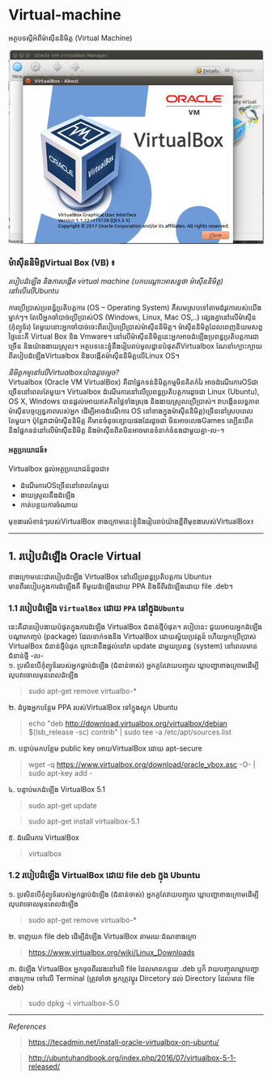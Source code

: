 # Virtual-machine
អត្ថបទស្ដីអំពីម៉ាសុីននិមិត្ត (Virtual Machine)

![VirtualBox](/src/img/vbox.png)

### ម៉ាស៊ីននិមិត្តVirtual Box (VB) ៖ 
*របៀបដំឡើង និងការបង្កើត virtual machine (បកបណ្ដោះអាសន្នថា ម៉ាស៊ីននិមិត្ត)​នៅលើលើUbuntu*

ការប្រើប្រាស់ប្រពន្ធ័ប្រតិបត្តការ (OS – Operating System) គឺសមស្របទៅតាមដំរូវការបស់យើងម្នាក់ៗ។ តែបើអ្នកចាំបាច់ប្រើប្រាស់OS​ (Windows, Linux, Mac OS,..) ផ្សេងគ្នានៅលើម៉ាស៊ីន (កុំព្យូទ័រ) តែមួយនោះអ្នកចាំបាច់ចេះពីរបៀបប្រើប្រាស់ម៉ាស៊ីននិមិត្ត។ ម៉ាស៊ីននិមិត្តដែលពេញនិយមសព្វថ្ងៃនេះគឺ Virtual Box និង Vmware។ នៅលើម៉ាស៊ីននិមិត្តនេះអ្នកអាចដំឡើងប្រពន្ធប្រតិបត្តការជាច្រើន និងយ៉ាងងាយស្រួល។
អត្ថបទនេះខ្ញុំនឹងរៀបរាប់មូលដ្ធានបំផុតពីVirtualbox ណែនាំក្បោះក្បាយពីរបៀបដំឡើងVirtualbox និងបង្កើតម៉ាស៊ីននិមិត្តលើLinux OS។<br/>

*និមិត្តកម្មនៅលើVirtualboxយ៉ាងដូចម្ដេច?* <br/>
  Virtualbox (Oracle VM VirtualBox) គឺជាផ្នែកទន់និមិត្តកម្មមិនគិតកំរៃ អាចដំណើរការOSជាច្រើននៅពេលតែមួយ។ Virtualbox ដំណើរការនៅលើប្រពន្ធប្រតិបត្តការដូចជា Linux (Ubuntu), OS X, Windows បានផ្ដល់អោយឥតគិតថ្លៃទាំងស្រុង និងងាយស្រួលប្រើប្រាស់។
វាបង្កើនលទ្ធភាពម៉ាស៊ីនបច្ចប្បន្នភាពរបស់អ្នក ដើម្បីអាចដំណើការ OS នៅខាងក្នុងម៉ាស៊ីននិមិត្ត)ច្រើននៅស្របពេល តែមួយ។
ប៉ុន្តែវាជាម៉ាស៊ីននិមិត្ត គឺមានចំនុចខ្សោយផងដែរដូចជា មិនអាចលេងGames ល្បើនយឺត និងផ្នែកទន់នៅលើម៉ាស៊ីននិមិត្ត និងម៉ាស៊ីនពិតមិនអាចមានទំនាក់ទំនងជាមួយគ្នា-ល-។ <br/>

#### អត្ថប្រយោជន៍៖ <br/>
Virtualbox ផ្ដល់អត្ថប្រយោជន៍ដូចជា៖<br/>
<ul>
<li>ដំណើរការOSច្រើននៅពេលតែមួយ</li>
<li>ងាយស្រួលនឹងដំឡើង</li>
<li>កាត់បន្ថយការចំណាយ</li>
</ul>

មុខងារសំខាន់ៗរបស់VirtualBox
ខាងក្រោមនេះខ្ញុំនិងរៀបរាប់យ៉ាងខ្លីពីមុខងារបស់VirtualBox៖
***
## 1. របៀបដំឡើង​ Oracle Virtual
ខាងក្រោមនេះជារបៀបដំឡើង VirtualBox នៅលើប្រពន្ធប្រតិបត្តការ Ubuntu៖<br/>
មានពីររបៀបក្នុងការដំឡើងគឺ ទីមួយដំឡើងដោយ PPA និងទីពីរដំឡើងដោយ​ file .deb។<br/>

### 1.1 របៀបដំឡើង `VirtualBox` ដោយ​ `PPA` នៅក្នុង`Ubuntu`
នេះគឺជារបៀបងាយបំផុតក្នុងការដំឡើង VirtualBox ជំនាន់ថ្មីបំផុត។​ របៀបនេះ ជួយអោយអ្នកដំឡើងបណ្ដារកញ្ចប់ (package) ដែលទាក់ទងនិង VirtualBox ដោយស្វ័យប្រវត្តន៍ ហើយអ្នកប្រើប្រាស់ VirtualBox ជំនាន់ថ្មីបំផុត ព្រោះវានឹងផ្ដល់នៅវា update ជាមួយប្រពន្ធ (system) នៅពេលមានជំនាន់ថ្មី -ល-<br/>
១. ប្រសិនបើកុំព្យូទ័ររបស់អ្នកធ្លាប់ដំឡើង (ជំនាន់ចាស់) អ្នកគួតែវាយបញ្ចូល ឃ្លាបញ្ជាខាងក្រោមដើម្បី លុបវាចោលមុនពេលដំឡើង
> sudo apt-get remove virtualbo-* 

២.​ ដំបូងអ្នកបន្ថែម PPA របស់VirtualBox ទៅក្នុងស្តុក Ubuntu
> echo "deb http://download.virtualbox.org/virtualbox/debian $(lsb_release -sc) contrib" | sudo tee -a /etc/apt/sources.list

៣. បន្ទាប់មកបន្ថែម public key អោយVirtualBox ដោយ apt-secure
> wget -q https://www.virtualbox.org/download/oracle_vbox.asc -O- | sudo apt-key add -

៤. បន្ទាប់មកដំឡើង VirtualBox 5.1
> sudo apt-get update

> sudo apt-get install virtualbox-5.1

៥. ដំណើរការ VirtualBox
> virtualbox

### 1.2 របៀបដំឡើង VirtualBox ដោយ file deb ក្នុង Ubuntu
១. ប្រសិនបើកុំព្យូទ័ររបស់អ្នកធ្លាប់ដំឡើង (ជំនាន់ចាស់) អ្នកគួតែវាយបញ្ចូល ឃ្លាបញ្ជាខាងក្រោមដើម្បី លុបវាចោលមុនពេលដំឡើង
> sudo apt-get remove virtualbo-*

២. ទាញយក file deb ដើម្បីដំឡើង VirtualBox តាមរយៈដំណខាងក្រោ
> https://www.virtualbox.org/wiki/Linux_Downloads

៣. ដំឡើង VirtualBox អ្នកចុចពីរដងនៅលើ file ដែលមានកន្ទុយ .deb ឫក៏ វាយបញ្ចូលឃ្លាបញ្ជាខាងក្រោម ទៅលើ Terminal (ត្រូវចាំថា អ្នកត្រូវប្ដូរ Dircetory ដល់ Directory ដែលមាន file deb)
> sudo dpkg -i virtualbox-5.0

___

*References*
> https://tecadmin.net/install-oracle-virtualbox-on-ubuntu/

> http://ubuntuhandbook.org/index.php/2016/07/virtualbox-5-1-released/



